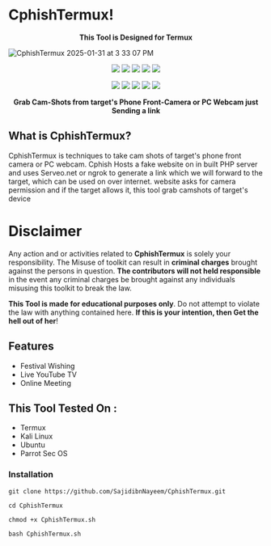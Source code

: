 # CphishTermux!

<p align="center"><b>This Tool is Designed for Termux </b></p>

![CphishTermux 2025-01-31 at 3 33 07 PM](https://github.com/user-attachments/assets/6f4fdb26-b588-464c-86ad-ad12332df19b)
<p align="center">
  <img src="https://img.shields.io/badge/Version-1.5-green?style=for-the-badge">
  <img src="https://img.shields.io/github/license/SajidIbnNayeem/CphishTermux?style=for-the-badge">
  <img src="https://img.shields.io/github/stars/SajidIbnNayeem/CphishTermux?style=for-the-badge">
  <img src="https://img.shields.io/github/issues/SajidIbnNayeem/CphishTermux?color=red&style=for-the-badge">
  <img src="https://img.shields.io/github/forks/SajidIbnNayeem/CphishTermux?color=teal&style=for-the-badge">
</p>
<p align="center">
  <img src="https://img.shields.io/badge/Author-SajidIbnNayeem-blue?style=flat-square">
  <img src="https://img.shields.io/badge/Open%20Source-Yes-darkgreen?style=flat-square">
  <img src="https://img.shields.io/badge/Maintained%3F-Yes-lightblue?style=flat-square">
  <img src="https://img.shields.io/badge/Written%20In-Bash-darkcyan?style=flat-square">
  <img src="https://hits.seeyoufarm.com/api/count/incr/badge.svg?url=https%3A%2F%2Fgithub.com%2Fhtr-tech%2Fzphisher&title=Visitors&edge_flat=false"/></a>
</p>
<p align="center"><b>Grab Cam-Shots from target's Phone Front-Camera or PC Webcam just Sending a link </b></p>

## What is CphishTermux?
CphishTermux is techniques to take cam shots of target's phone front camera or PC webcam. Cphish Hosts a fake website on in built PHP server and uses Serveo.net or ngrok to generate a link which we will forward to the target, which can be used on over internet. website asks for camera permission and if the target allows it, this tool grab camshots of target's device

# Disclaimer
<p>Any action and or activities related to <b>CphishTermux</b> is solely your responsibility. The Misuse of toolkit can result in <b>criminal charges</b> brought against the persons in question. <b>The contributors will not held responsible</b> in the event any criminal charges be brought against any individuals misusing this toolkit to break the law.</p>
<b>This Tool is made for educational purposes only</b>. Do not attempt to violate the law with anything contained here. <b>If this is your intention, then Get the hell out of her</b>!

## Features
<ul>
  <li>Festival Wishing</li>
  <li>Live YouTube TV</li>
  <li>Online Meeting</li>
</ul>


## This Tool Tested On :
<ul>
  <li>Termux</li>
  <li>Kali Linux</li>
  <li>Ubuntu</li>
  <li>Parrot Sec OS</li>
</ul>

### Installation
```
git clone https://github.com/SajidibnNayeem/CphishTermux.git
```
```
cd CphishTermux
```
```
chmod +x CphishTermux.sh
```
```
bash CphishTermux.sh
```
